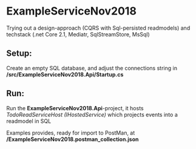 # ExampleServiceNov2018
Trying out a design-approach (CQRS with Sql-persisted readmodels) and techstack (.net Core 2.1, Mediatr, SqlStreamStore, MsSql)

## Setup:
Create an empty SQL database, and adjust the connections string in **/src/ExampleServiceNov2018.Api/Startup.cs**

## Run:
Run the **ExampleServiceNov2018.Api**-project, it hosts _TodoReadServiceHost (IHostedService)_ which projects events into a readmodel in SQL

Examples provides, ready for import to PostMan, at **/ExampleServiceNov2018.postman_collection.json**

